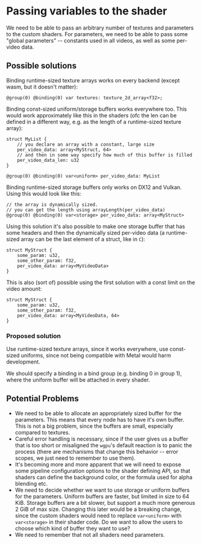 # Passing variables to the shader
We need to be able to pass an arbitrary number of textures and parameters to the custom shaders. For parameters, we need to be able to pass some "global parameters" -- constants used in all videos, as well as some per-video data.

## Possible solutions
Binding runtime-sized texture arrays works on every backend (except wasm, but it doesn't matter):
```wgsl
@group(0) @binding(0) var textures: texture_2d_array<f32>;
```

Binding const-sized uniform/storage buffers works everywhere too. This would work approximately like this in the shaders (ofc the len can be defined in a different way, e.g. as the length of a runtime-sized texture array):
```wgsl
struct MyList {
	// you declare an array with a constant, large size
	per_video_data: array<MyStruct, 64>
	// and then in some way specify how much of this buffer is filled
	per_video_data_len: u32
}

@group(0) @binding(0) var<uniform> per_video_data: MyList
```

Binding runtime-sized storage buffers only works on DX12 and Vulkan. Using this would look like this:
```wgsl
// the array is dynamically sized. 
// you can get the length using arrayLength(per_video_data)
@group(0) @binding(0) var<storage> per_video_data: array<MyStruct>
```
Using this solution it's also possible to make one storage buffer that has some headers and then the dynamically sized per-video data (a runtime-sized array can be the last element of a struct, like in `C`):
```wgsl
struct MyStruct {
    some_param: u32,
    some_other_param: f32,
    per_video_data: array<MyVideoData>
}
```
This is also (sort of) possible using the first solution with a const limit on the video amount:
```wgsl
struct MyStruct {
	some_param: u32,
    some_other_param: f32,
    per_video_data: array<MyVideoData, 64>
}
```

### Proposed solution
Use runtime-sized texture arrays, since it works everywhere, use const-sized uniforms, since not being compatible with Metal would harm development.

We should specify a binding in a bind group (e.g. binding 0 in group 1), where the uniform buffer will be attached in every shader.

## Potential Problems
- We need to be able to allocate an appropriately sized buffer for the parameters. This means that every node has to have it's own buffer. This is not a big problem, since the buffers are small, especially compared to textures.
- Careful error handling is necessary, since if the user gives us a buffer that is too short or misaligned the `wgpu`'s default reaction is to panic the process (there are mechanisms that change this behavior -- error scopes, we just need to remember to use them).
- It's becoming more and more apparent that we will need to expose some pipeline configuration options to the shader defining API, so that shaders can define the background color, or the formula used for alpha blending etc.
- We need to decide whether we want to use storage or uniform buffers for the parameters. Uniform buffers are faster, but limited in size to 64 KiB. Storage buffers are a bit slower, but support a much more generous 2 GiB of max size. Changing this later would be a breaking change, since the custom shaders would need to replace `var<uniform>` with `var<storage>` in their shader code. Do we want to allow the users to choose which kind of buffer they want to use?
- We need to remember that not all shaders need parameters.

